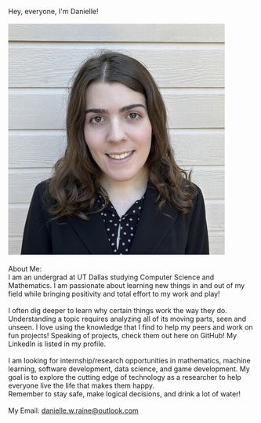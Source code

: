 Hey, everyone, I'm Danielle!<br><br>
![Danielle Raine](danielleraine.jpg?raw=true)
<br><br>
About Me:<br>
I am an undergrad at UT Dallas studying Computer Science and Mathematics. I am passionate about learning new things in and out of my field while bringing positivity and total effort to my work and play!<br>
<br>
I often dig deeper to learn why certain things work the way they do. Understanding a topic requires analyzing all of its moving parts, seen and unseen. I love using the knowledge that I find to help my peers and work on fun projects! Speaking of projects, check them out here on GitHub! My LinkedIn is listed in my profile.<br>
<br>
I am looking for internship/research opportunities in mathematics, machine learning, software development, data science, and game development. My goal is to explore the cutting edge of technology as a researcher to help everyone live the life that makes them happy.<be>
<br>
Remember to stay safe, make logical decisions, and drink a lot of water!<br>
<br>
My Email: danielle.w.raine@outlook.com
